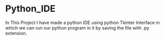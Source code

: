 # Python_IDE
In This Project I have made a python IDE using python Tkinter Interface in which we can run our python program in it by saving the file with .py extension.
